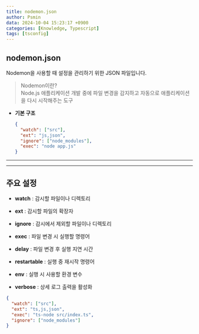 ```yaml
---
title: nodemon.json
author: Psmin
data: 2024-10-04 15:23:17 +0900
categories: [Knowledge, Typescript]
tags: [tsconfig]
---
```


## nodemon.json

Nodemon을 사용할 때 설정을 관리하기 위한 JSON 파일입니다.

> Nodemon이란?  
> Node.js 애플리케이션 개발 중에 파일 변경을 감지하고 자동으로 애플리케이션을 다시 시작해주는 도구

- **기본 구조**

  ```json
  {
    "watch": ["src"],
    "ext": "js,json",
    "ignore": ["node_modules"],
    "exec": "node app.js"
  }
  ```

---

---

## 주요 설정

- **watch** : 감시할 파일이나 디렉토리

- **ext** : 감시할 파일의 확장자

- **ignore** : 감시에서 제외할 파일이나 디렉토리

- **exec** : 파일 변경 시 실행할 명령어

- **delay** : 파일 변경 후 실행 지연 시간

- **restartable** : 실행 중 재시작 명령어

- **env** : 실행 시 사용할 환경 변수

- **verbose** : 상세 로그 출력을 활성화

```json
{
  "watch": ["src"],
  "ext": "ts,js,json",
  "exec": "ts-node src/index.ts",
  "ignore": ["node_modules"]
}
```
